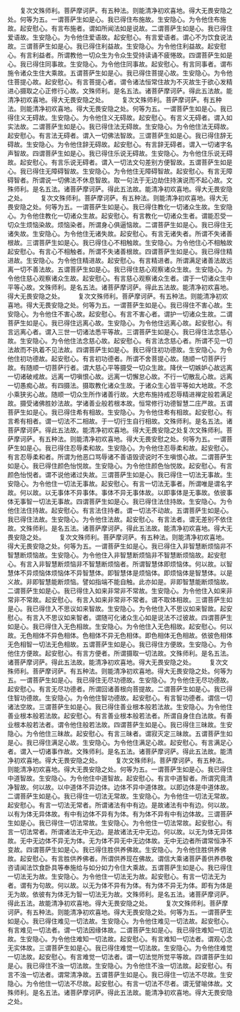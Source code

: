 <!-- { "loadSidebar": true } -->
　　复次文殊师利。菩萨摩诃萨。有五种法。则能清净初欢喜地。得大无畏安隐之处。何等为五。一谓菩萨生如是心。我已得住布施故。生安隐心。为令他住布施故。起安慰心。有言布施者。谓如所闻法如是说故。二谓菩萨生如是心。我已得住爱语故。生安隐心。为令他住爱语故。起安慰心。有言爱语者。谓心不为饮食说法故。三谓菩萨生如是心。我已得住利益故。生安隐心。为令他住利益故。起安慰心。有言利益者。所谓教他一切众生为令众生受持读诵不疲惓故。四谓菩萨生如是心。我已得住同事故。生安隐心。为令他住同事故。起安慰心。有言同事者。谓布施令诸众生住大乘故。五谓菩萨生如是心。我已得住菩提心故。生安隐心。为令他住菩提心故。起安慰心。有言菩提心者。谓令诸法恒常住故为不灭故生于欲心发精进心摄取之心正修行心故。文殊师利。是名五法。诸菩萨摩诃萨。得此五法故。能清净初欢喜地。得大无畏安隐之处。
　　复次文殊师利。菩萨摩诃萨。有五种法。则能清净初欢喜地。得大无畏安隐之处。何等为五。一谓菩萨生如是心。我已得住义无碍故。生安隐心。为令他住义无碍故。起安慰心。有言义无碍者。谓入如实法故。二谓菩萨生如是心。我已得住法无碍故。生安隐心。为令他住法无碍故。起安慰心。有言法无碍者。谓入一切佛法智故。三谓菩萨生如是心。我已得住辞无碍故。生安隐心。为令他住辞无碍故。起安慰心。有言辞无碍者。谓入一切诸字名声智故。四谓菩萨生如是心。我已得住乐说无碍故。生安隐心。为令他住乐说无碍故。起安慰心。有言乐说无碍者。谓入一切法文句差别方便智故。五谓菩萨生如是心。我已得住无障碍智故。生安隐心。为令他住无障碍智故。起安慰心。有言无障碍智者。所谓说一切佛法不休息智故。取一句法于无边劫住持演说而不起心故。文殊师利。是名五法。诸菩萨摩诃萨。得此五法故。能清净初欢喜地。得大无畏安隐之处。
　　复次文殊师利。菩萨摩诃萨。有五种法。则能清净初欢喜地。得大无畏安隐之处。何等为五。一谓菩萨生如是心。我已得住教化一切诸众生故。生安隐心。为令他住教化一切诸众生故。起安慰心。有言教化一切诸众生者。谓能忍受一切众生烦恼染故。烦恼染者。所谓身心俱逼恼故。二谓菩萨生如是心。我已得住无诸失故。生安隐心。为令他住无诸失故。起安慰心。有言无诸失者。所谓不失诸善根故。三谓菩萨生如是心。我已得住心不相触故。生安隐心。为令他住心不相触故起安慰心。有言心不相触者。所谓不失诸善根故。四谓菩萨生如是心。我已得住精进故。生安隐心。为令他住精进故。起安慰心。有言精进者。所谓满足诸善法故远离一切不善法故。五谓菩萨生如是心。我已得住慈心观察诸众生故。生安隐心。为令他住慈心观察诸众生故。起安慰心。有言慈心观察诸众生者。谓于一切诸众生中平等心故。文殊师利。是名五法。诸菩萨摩诃萨。得此五法故。能清净初欢喜地。得大无畏安隐之处。
　　复次文殊师利。菩萨摩诃萨。有五种法。则能清净初欢喜地。得大无畏安隐之处。何等为五。一谓菩萨生如是心。我已得住不害心故。生安隐心。为令他住不害心故。起安慰心。有言不害心者。谓护一切诸众生故。二谓菩萨生如是心。我已得住远离心故。生安隐心。为令他住远离心故。起安慰心。有言远离心者。谓入三世一切诸法悉平等故。三谓菩萨生如是心。我已得住法念慈心故。生安隐心。为令他住法念慈心故。起安慰心。有言法念慈心者。所谓不见一切法故而不执着不见法故。四谓菩萨生如是心。我已得住初功德故。生安隐心。为令他住初功德故。起安慰心。有言初功德者。所谓不舍菩提心故。随顺一切菩萨行故。有随顺一切菩萨行者。谓大慈心平等摄受一切众生故。降伏一切嫉妒心故远离一切诸破戒故。远离一切嗔恨心故。远离一切懈怠心故。不行一切散乱心故。远离一切愚痴心故。有四摄法。摄取教化诸众生故。于诸众生心皆平等如大地故。不念小乘狭劣心故。随顺一切众生所作诸善行故。大悲布施持戒忍辱精进禅定般若满足故。摄受诸佛胜妙法故。学诸善业般若根本故。恒常修行功德智慧二庄严故。五谓菩萨生如是心。我已得住希有相故。生安隐心。为令他住希有相故。起安慰心。有言希有相者。谓一切法不二相故。于一切行生自行相故。文殊师利。是名五法。诸菩萨摩诃萨。得此五法故。能清净初欢喜地。得大无畏安隐之处复次文殊师利。菩萨摩诃萨。有五种法。则能清净初欢喜地。得大无畏安慰之处。何等为五。一谓菩萨生如是心。我已得住忍辱柔和故。生安隐心。为令他住忍辱柔和故。起安慰心。有言忍辱柔和者。所谓为他恶口骂辱诸不善语毁谤说时不生嗔恨心故。二谓菩萨生如是心。我已得住颜色怡悦故。生安隐心。为令他住颜色怡悦故。起安慰心。有言颜色怡悦者。谓不说他诸过失故。三谓菩萨生如是心。我已得住一切法无事故。生安隐心。为令他住一切法无事故。起安慰心。有言一切法无事者。所谓唯是谓名字故。何以故。以无事体不异事体。事体不异无事体故。以即事体是无事故。依彼事体无事智一切法无事故。四谓菩萨生如是心。我已得住法住持故。生安隐心。为令他住法住持故。起安慰心。有言法住持者。谓一切法不动故。五谓菩萨生如是心。我已得住法故。生安隐心。为令他住法故。起安慰心。有言法者。谓无差别不依住故。文殊师利。是名五法。诸菩萨摩诃萨。得此五法故。能清净初欢喜地。得大无畏安隐之处。
　　复次文殊师利。菩萨摩诃萨。有五种法。则能清净初欢喜地。得大无畏安隐之处。何等为五。一谓菩萨生如是心。我已得住入非智慧断烦恼非不智慧断烦恼故。生安隐心。为令他住入非智慧断烦恼非不智慧断烦恼故。起安慰心。有言入非智慧断烦恼非不智慧断烦恼者。所谓智慧体即烦恼体。何以故。以智慧体不异烦恼体烦恼体不异智慧体。即智慧体是烦恼体。即烦恼体是智慧体。以是义故。非即智慧能断烦恼。譬如指端不能自触。此亦如是。非即智慧能断烦恼故。二谓菩萨生如是心。我已得住入如来非常非不常故。生安隐心。为令他住入如来非常非不常故。起安慰心。有言入如来非常非不常者。谓不取体相故。三谓菩萨生如是心。我已得住入不思议如来智故。生安隐心。为令他住入不思议如来智故。起安慰心。有言入不思议如来智者。谓随可化诸众生心如是说法不过彼故。四谓菩萨生如是心。我已得住入无色相故。生安隐心。为令他住入无色相故。起安慰心。何以故。无色相体不异色相体。色相体不异无色相体。即色相体无色相故。依彼色相体无色相智一切法无色相故。五谓菩萨生如是心。我已得住方便故。生安隐心。为令他住方便故。起安慰心。有言方便者。所谓摄取一切法故。文殊师利。是名五法。诸菩萨摩诃萨。得此五法故。能清净初欢喜地。得大无畏安隐之处。
　　复次文殊师利。菩萨摩诃萨。有五种法。则能清净初欢喜地。得大无畏安隐之处。何等为五。一谓菩萨生如是心。我已得住无尽功德故。生安隐心。为令他住无尽功德故。起安慰心。有言无尽功德者。所谓回诸善根向菩提故。二谓菩萨生如是心。我已得住智功德故。生安隐心。为令他住智功德故。起安慰心。有言智功德者。谓信一切诸法空故。三谓菩萨生如是心。我已得住善业根本般若法故。生安隐心。为令他住善业根本般若法故。起安慰心。有言善业根本般若法者。所谓自身住白法故。有善业根本般若法者。谓令他住般若法故。四谓菩萨生如是心。我已得住三昧故。生安隐心。为令他住三昧故。起安慰心。有言三昧者。谓寂灭定三昧故。五谓菩萨生如是心。我已得住满足心故。生安隐心。为令他住满足心故。起安慰心。有言满足心者。谓入一切诸事作故。文殊师利。是名五法。诸菩萨摩诃萨。得此五法故。能清净初欢喜地。得大无畏安隐之处。
　　复次文殊师利。菩萨摩诃萨。有五种法。则能清净初欢喜地。得大无畏安隐之处。何等为五。一谓菩萨生如是心。我已得住中道智故。生安隐心。为令他住中道智故。起安慰心。有言中道智者。所谓究竟清净智故。何以故。以中道体不异边体。边体不异中道体故。以即边体是中道体故。二谓菩萨生如是心。我已得住一切法无常故。生安隐心。为令他住一切法无常故。起安慰心。有言一切法无常者。所谓诸法有中有边。是故诸法有中有边。何以故。以有为体无异体故。有中有边体不异有为体。有为体不异有中有边体故。三谓菩萨生如是心。我已得住一切法常故。生安隐心。为令他住一切法常故。起安慰心。有言一切法常者。所谓诸法无中无边。是故诸法无中无边。何以故。以无为体无异体故。无中无边体不异无为体。无为体不异无中无边体故。无中无边者所谓常恒净不变故。四谓菩萨生如是心。我已得住胜供养佛故。生安隐心。为令他住胜供养佛故。起安慰心。有言胜供养佛者。所谓供养现在佛故。谓信大乘诸菩萨善供养恭敬咨请闻法饮食卧具等奉施给与如分如力令住大乘故。五谓菩萨生如是心。我已得住一切法无为故。生安隐心。为令他住一切法无为故。起安慰心。有言一切法无为者。谓有为句故。何以故。以无为体不异有为体。有为体不异无为体。即有为体是无为故。依彼有为体无为智一切法无为故。文殊师利。是名五法。诸菩萨摩诃萨。得此五法。故能清净初欢喜地。得大无畏安隐之处。
　　复次文殊师利。菩萨摩诃萨。有五种法。则能清净初欢喜地。得大无畏安隐之处。何等为五。一谓菩萨生如是心。我已得住难见一切法故。生安隐心。为令他住难见一切法故。起安慰心。有言难见一切法者。谓一切法因缘体故。二谓菩萨生如是心。我已得住难知一切法故。生安隐心。为令他住难知一切法故。起安慰心。有言难知一切法者。谓观心念无实体故。三谓菩萨生如是心。我已得住难觉一切法故。生安隐心。为令他住难觉一切法故。起安慰心。有言难觉一切法者。谓一切法觉所觉平等故。四谓菩萨生如是心。我已得住不浊一切法故。生安隐心。为令他住不浊一切法故。起安慰心。有言不浊一切法者。谓常清净故。五谓菩萨生如是心。我已得住一切法不尽故。生安隐心。为令他住一切法不尽故。起安慰心。有言一切法不尽者。谓无譬喻体故。文殊师利。是名五法。诸菩萨摩诃萨。得此五法故。能清净初欢喜地。得大无畏安隐之处。
